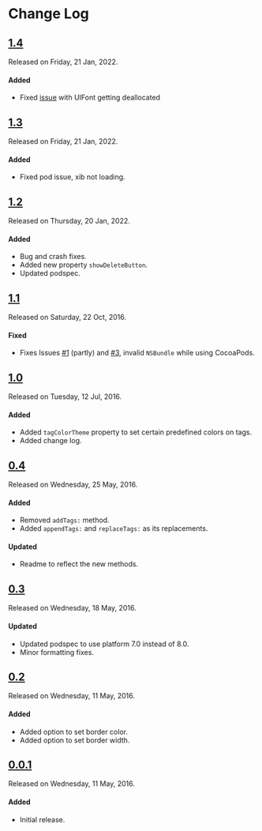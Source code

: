 # Change Log

## [1.4](https://github.com//ASJTagsView/releases/tag/1.4)
Released on Friday, 21 Jan, 2022.

#### Added
* Fixed [issue](https://github.com/sdpjswl/ASJTagsView/issues/8) with UIFont getting deallocated

## [1.3](https://github.com/sdpjswl/ASJTagsView/releases/tag/1.3)
Released on Friday, 21 Jan, 2022.

#### Added
* Fixed pod issue, xib not loading.

## [1.2](https://github.com/sdpjswl/ASJTagsView/releases/tag/1.2)
Released on Thursday, 20 Jan, 2022.

#### Added
* Bug and crash fixes.
* Added new property `showDeleteButton`.
* Updated podspec.

## [1.1](https://github.com/sdpjswl/ASJTagsView/releases/tag/1.1)
Released on Saturday, 22 Oct, 2016.

#### Fixed
* Fixes Issues [#1](https://github.com/sdpjswl/ASJTagsView/issues/1) (partly) and [#3](https://github.com/sdpjswl/ASJTagsView/issues/3), invalid `NSBundle` while using CocoaPods.

## [1.0](https://github.com/sdpjswl/ASJTagsView/releases/tag/1.0)
Released on Tuesday, 12 Jul, 2016.

#### Added
* Added `tagColorTheme` property to set certain predefined colors on tags.
* Added change log.

## [0.4](https://github.com/sdpjswl/ASJTagsView/releases/tag/0.4)
Released on Wednesday, 25 May, 2016.

#### Added
* Removed `addTags:` method.
* Added `appendTags:` and `replaceTags:` as its replacements.

#### Updated
* Readme to reflect the new methods.

## [0.3](https://github.com/sdpjswl/ASJTagsView/releases/tag/0.3)
Released on Wednesday, 18 May, 2016.

#### Updated
* Updated podspec to use platform 7.0 instead of 8.0.
* Minor formatting fixes.

## [0.2](https://github.com/sdpjswl/ASJTagsView/releases/tag/0.2)
Released on Wednesday, 11 May, 2016.

#### Added
* Added option to set border color.
* Added option to set border width.

## [0.0.1](https://github.com/sdpjswl/ASJTagsView/releases/tag/0.1)
Released on Wednesday, 11 May, 2016.

#### Added
* Initial release.
